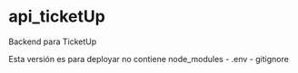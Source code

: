 # api_ticketUp

Backend para TicketUp

Esta versión es para deployar
no contiene node_modules - .env - gitignore
